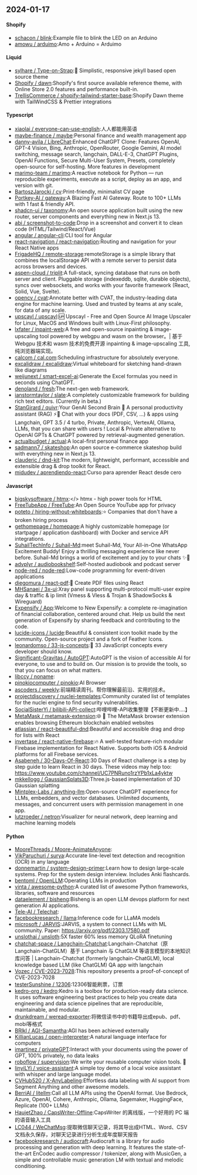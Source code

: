 ## 2024-01-17

#### Shopify
* [schacon / blink](https://github.com/schacon/blink):Example file to blink the LED on an Arduino
* [amowu / arduimo](https://github.com/amowu/arduimo):Amo + Arduino = Arduimo

#### Liquid
* [sylhare / Type-on-Strap](https://github.com/sylhare/Type-on-Strap):🎨 Simplistic, responsive jekyll based open source theme
* [Shopify / dawn](https://github.com/Shopify/dawn):Shopify's first source available reference theme, with Online Store 2.0 features and performance built-in.
* [TrellisCommerce / shopify-tailwind-starter-base](https://github.com/TrellisCommerce/shopify-tailwind-starter-base):Shopify Dawn theme with TailWindCSS & Prettier integrations

#### Typescript
* [xiaolai / everyone-can-use-english](https://github.com/xiaolai/everyone-can-use-english):人人都能用英语
* [maybe-finance / maybe](https://github.com/maybe-finance/maybe):Personal finance and wealth management app
* [danny-avila / LibreChat](https://github.com/danny-avila/LibreChat):Enhanced ChatGPT Clone: Features OpenAI, GPT-4 Vision, Bing, Anthropic, OpenRouter, Google Gemini, AI model switching, message search, langchain, DALL-E-3, ChatGPT Plugins, OpenAI Functions, Secure Multi-User System, Presets, completely open-source for self-hosting. More features in development
* [marimo-team / marimo](https://github.com/marimo-team/marimo):A reactive notebook for Python — run reproducible experiments, execute as a script, deploy as an app, and version with git.
* [BartoszJarocki / cv](https://github.com/BartoszJarocki/cv):Print-friendly, minimalist CV page
* [Portkey-AI / gateway](https://github.com/Portkey-AI/gateway):A Blazing Fast AI Gateway. Route to 100+ LLMs with 1 fast & friendly API.
* [shadcn-ui / taxonomy](https://github.com/shadcn-ui/taxonomy):An open source application built using the new router, server components and everything new in Next.js 13.
* [abi / screenshot-to-code](https://github.com/abi/screenshot-to-code):Drop in a screenshot and convert it to clean code (HTML/Tailwind/React/Vue)
* [angular / angular-cli](https://github.com/angular/angular-cli):CLI tool for Angular
* [react-navigation / react-navigation](https://github.com/react-navigation/react-navigation):Routing and navigation for your React Native apps
* [FrigadeHQ / remote-storage](https://github.com/FrigadeHQ/remote-storage):remoteStorage is a simple library that combines the localStorage API with a remote server to persist data across browsers and devices.
* [aspen-cloud / triplit](https://github.com/aspen-cloud/triplit):A full-stack, syncing database that runs on both server and client. Pluggable storage (indexeddb, sqlite, durable objects), syncs over websockets, and works with your favorite framework (React, Solid, Vue, Svelte).
* [opencv / cvat](https://github.com/opencv/cvat):Annotate better with CVAT, the industry-leading data engine for machine learning. Used and trusted by teams at any scale, for data of any scale.
* [upscayl / upscayl](https://github.com/upscayl/upscayl):🆙 Upscayl - Free and Open Source AI Image Upscaler for Linux, MacOS and Windows built with Linux-First philosophy.
* [lxfater / inpaint-web](https://github.com/lxfater/inpaint-web):A free and open-source inpainting & image-upscaling tool powered by webgpu and wasm on the browser。| 基于 Webgpu 技术和 wasm 技术的免费开源 inpainting & image-upscaling 工具, 纯浏览器端实现。
* [calcom / cal.com](https://github.com/calcom/cal.com):Scheduling infrastructure for absolutely everyone.
* [excalidraw / excalidraw](https://github.com/excalidraw/excalidraw):Virtual whiteboard for sketching hand-drawn like diagrams
* [weijunext / smart-excel-ai](https://github.com/weijunext/smart-excel-ai):Generate the Excel formulas you need in seconds using ChatGPT.
* [denoland / fresh](https://github.com/denoland/fresh):The next-gen web framework.
* [ianstormtaylor / slate](https://github.com/ianstormtaylor/slate):A completely customizable framework for building rich text editors. (Currently in beta.)
* [StanGirard / quivr](https://github.com/StanGirard/quivr):Your GenAI Second Brain 🧠 A personal productivity assistant (RAG) ⚡️🤖 Chat with your docs (PDF, CSV, ...) & apps using Langchain, GPT 3.5 / 4 turbo, Private, Anthropic, VertexAI, Ollama, LLMs, that you can share with users ! Local & Private alternative to OpenAI GPTs & ChatGPT powered by retrieval-augmented generation.
* [actualbudget / actual](https://github.com/actualbudget/actual):A local-first personal finance app
* [sadmann7 / skateshop](https://github.com/sadmann7/skateshop):An open source e-commerce skateshop build with everything new in Next.js 13.
* [clauderic / dnd-kit](https://github.com/clauderic/dnd-kit):The modern, lightweight, performant, accessible and extensible drag & drop toolkit for React.
* [midudev / aprendiendo-react](https://github.com/midudev/aprendiendo-react):Curso para aprender React desde cero

#### Javascript
* [bigskysoftware / htmx](https://github.com/bigskysoftware/htmx):</> htmx - high power tools for HTML
* [FreeTubeApp / FreeTube](https://github.com/FreeTubeApp/FreeTube):An Open Source YouTube app for privacy
* [poteto / hiring-without-whiteboards](https://github.com/poteto/hiring-without-whiteboards):⭐️ Companies that don't have a broken hiring process
* [gethomepage / homepage](https://github.com/gethomepage/homepage):A highly customizable homepage (or startpage / application dashboard) with Docker and service API integrations.
* [SuhailTechInfo / Suhail-Md](https://github.com/SuhailTechInfo/Suhail-Md):meet Suhail-Md, Your All-in-One WhatsApp Excitement Buddy! Enjoy a thrilling messaging experience like never before. Suhail-Md brings a world of excitement and joy to your chats ✨🤖
* [advplyr / audiobookshelf](https://github.com/advplyr/audiobookshelf):Self-hosted audiobook and podcast server
* [node-red / node-red](https://github.com/node-red/node-red):Low-code programming for event-driven applications
* [diegomura / react-pdf](https://github.com/diegomura/react-pdf):📄 Create PDF files using React
* [MHSanaei / 3x-ui](https://github.com/MHSanaei/3x-ui):Xray panel supporting multi-protocol multi-user expire day & traffic & ip limit (Vmess & Vless & Trojan & ShadowSocks & Wireguard)
* [Expensify / App](https://github.com/Expensify/App):Welcome to New Expensify: a complete re-imagination of financial collaboration, centered around chat. Help us build the next generation of Expensify by sharing feedback and contributing to the code.
* [lucide-icons / lucide](https://github.com/lucide-icons/lucide):Beautiful & consistent icon toolkit made by the community. Open-source project and a fork of Feather Icons.
* [leonardomso / 33-js-concepts](https://github.com/leonardomso/33-js-concepts):📜 33 JavaScript concepts every developer should know.
* [Significant-Gravitas / AutoGPT](https://github.com/Significant-Gravitas/AutoGPT):AutoGPT is the vision of accessible AI for everyone, to use and to build on. Our mission is to provide the tools, so that you can focus on what matters.
* [libccy / noname](https://github.com/libccy/noname):
* [pinokiocomputer / pinokio](https://github.com/pinokiocomputer/pinokio):AI Browser
* [ascoders / weekly](https://github.com/ascoders/weekly):前端精读周刊。帮你理解最前沿、实用的技术。
* [projectdiscovery / nuclei-templates](https://github.com/projectdiscovery/nuclei-templates):Community curated list of templates for the nuclei engine to find security vulnerabilities.
* [SocialSisterYi / bilibili-API-collect](https://github.com/SocialSisterYi/bilibili-API-collect):哔哩哔哩-API收集整理【不断更新中....】
* [MetaMask / metamask-extension](https://github.com/MetaMask/metamask-extension):🌐 🔌 The MetaMask browser extension enables browsing Ethereum blockchain enabled websites
* [atlassian / react-beautiful-dnd](https://github.com/atlassian/react-beautiful-dnd):Beautiful and accessible drag and drop for lists with React
* [invertase / react-native-firebase](https://github.com/invertase/react-native-firebase):🔥 A well-tested feature-rich modular Firebase implementation for React Native. Supports both iOS & Android platforms for all Firebase services.
* [Asabeneh / 30-Days-Of-React](https://github.com/Asabeneh/30-Days-Of-React):30 Days of React challenge is a step by step guide to learn React in 30 days. These videos may help too: https://www.youtube.com/channel/UC7PNRuno1rzYPb1xLa4yktw
* [mkkellogg / GaussianSplats3D](https://github.com/mkkellogg/GaussianSplats3D):Three.js-based implementation of 3D Gaussian splatting
* [Mintplex-Labs / anything-llm](https://github.com/Mintplex-Labs/anything-llm):Open-source ChatGPT experience for LLMs, embedders, and vector databases. Unlimited documents, messages, and concurrent users with permission management in one app.
* [lutzroeder / netron](https://github.com/lutzroeder/netron):Visualizer for neural network, deep learning and machine learning models

#### Python
* [MooreThreads / Moore-AnimateAnyone](https://github.com/MooreThreads/Moore-AnimateAnyone):
* [VikParuchuri / surya](https://github.com/VikParuchuri/surya):Accurate line-level text detection and recognition (OCR) in any language
* [donnemartin / system-design-primer](https://github.com/donnemartin/system-design-primer):Learn how to design large-scale systems. Prep for the system design interview. Includes Anki flashcards.
* [bentoml / OpenLLM](https://github.com/bentoml/OpenLLM):Operating LLMs in production
* [vinta / awesome-python](https://github.com/vinta/awesome-python):A curated list of awesome Python frameworks, libraries, software and resources
* [dataelement / bisheng](https://github.com/dataelement/bisheng):Bisheng is an open LLM devops platform for next generation AI applications.
* [Tele-AI / Telechat](https://github.com/Tele-AI/Telechat):
* [facebookresearch / llama](https://github.com/facebookresearch/llama):Inference code for LLaMA models
* [microsoft / JARVIS](https://github.com/microsoft/JARVIS):JARVIS, a system to connect LLMs with ML community. Paper: https://arxiv.org/pdf/2303.17580.pdf
* [unslothai / unsloth](https://github.com/unslothai/unsloth):5X faster 60% less memory QLoRA finetuning
* [chatchat-space / Langchain-Chatchat](https://github.com/chatchat-space/Langchain-Chatchat):Langchain-Chatchat（原Langchain-ChatGLM）基于 Langchain 与 ChatGLM 等语言模型的本地知识库问答 | Langchain-Chatchat (formerly langchain-ChatGLM), local knowledge based LLM (like ChatGLM) QA app with langchain
* [Vozec / CVE-2023-7028](https://github.com/Vozec/CVE-2023-7028):This repository presents a proof-of-concept of CVE-2023-7028
* [testerSunshine / 12306](https://github.com/testerSunshine/12306):12306智能刷票，订票
* [kedro-org / kedro](https://github.com/kedro-org/kedro):Kedro is a toolbox for production-ready data science. It uses software engineering best practices to help you create data engineering and data science pipelines that are reproducible, maintainable, and modular.
* [drunkdream / weread-exporter](https://github.com/drunkdream/weread-exporter):将微信读书中的书籍导出成epub、pdf、mobi等格式
* [BRlkl / AGI-Samantha](https://github.com/BRlkl/AGI-Samantha):AGI has been achieved externally
* [KillianLucas / open-interpreter](https://github.com/KillianLucas/open-interpreter):A natural language interface for computers
* [imartinez / privateGPT](https://github.com/imartinez/privateGPT):Interact with your documents using the power of GPT, 100% privately, no data leaks
* [roboflow / supervision](https://github.com/roboflow/supervision):We write your reusable computer vision tools. 💜
* [linyiLYi / voice-assistant](https://github.com/linyiLYi/voice-assistant):A simple toy demo of a local voice assistant with whisper and large language model.
* [CVHub520 / X-AnyLabeling](https://github.com/CVHub520/X-AnyLabeling):Effortless data labeling with AI support from Segment Anything and other awesome models.
* [BerriAI / litellm](https://github.com/BerriAI/litellm):Call all LLM APIs using the OpenAI format. Use Bedrock, Azure, OpenAI, Cohere, Anthropic, Ollama, Sagemaker, HuggingFace, Replicate (100+ LLMs)
* [HaujetZhao / CapsWriter-Offline](https://github.com/HaujetZhao/CapsWriter-Offline):CapsWriter 的离线版，一个好用的 PC 端的语音输入工具
* [LC044 / WeChatMsg](https://github.com/LC044/WeChatMsg):提取微信聊天记录，将其导出成HTML、Word、CSV文档永久保存，对聊天记录进行分析生成年度聊天报告
* [facebookresearch / audiocraft](https://github.com/facebookresearch/audiocraft):Audiocraft is a library for audio processing and generation with deep learning. It features the state-of-the-art EnCodec audio compressor / tokenizer, along with MusicGen, a simple and controllable music generation LM with textual and melodic conditioning.

